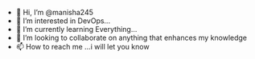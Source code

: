 - 👋 Hi, I’m @manisha245
- 👀 I’m interested in DevOps...
- 🌱 I’m currently learning Everything...
- 💞️ I’m looking to collaborate on anything that enhances my knowledge 
- 📫 How to reach me ...i will let you know 

<!---
manisha245/manisha245 is a ✨ special ✨ repository because its `README.md` (this file) appears on your GitHub profile.
You can click the Preview link to take a look at your changes.
--->
